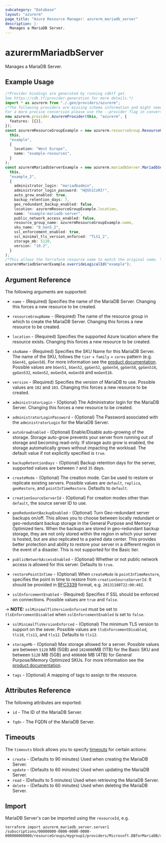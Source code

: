 ```yaml
---
subcategory: "Database"
layout: "azurerm"
page_title: "Azure Resource Manager: azurerm_mariadb_server"
description: |-
  Manages a MariaDB Server.
---
```


# azurermMariadbServer

Manages a MariaDB Server.

## Example Usage

```typescript
/*Provider bindings are generated by running cdktf get.
See https://cdk.tf/provider-generation for more details.*/
import * as azurerm from "./.gen/providers/azurerm";
/*The following providers are missing schema information and might need manual adjustments to synthesize correctly: azurerm.
For a more precise conversion please use the --provider flag in convert.*/
new azurerm.provider.AzurermProvider(this, "azurerm", {
  features: [{}],
});
const azurermResourceGroupExample = new azurerm.resourceGroup.ResourceGroup(
  this,
  "example",
  {
    location: "West Europe",
    name: "example-resources",
  }
);
const azurermMariadbServerExample = new azurerm.mariadbServer.MariadbServer(
  this,
  "example_2",
  {
    administrator_login: "mariadbadmin",
    administrator_login_password: "H@Sh1CoR3!",
    auto_grow_enabled: true,
    backup_retention_days: 7,
    geo_redundant_backup_enabled: false,
    location: azurermResourceGroupExample.location,
    name: "example-mariadb-server",
    public_network_access_enabled: false,
    resource_group_name: azurermResourceGroupExample.name,
    sku_name: "B_Gen5_2",
    ssl_enforcement_enabled: true,
    ssl_minimal_tls_version_enforced: "TLS1_2",
    storage_mb: 5120,
    version: "10.2",
  }
);
/*This allows the Terraform resource name to match the original name. You can remove the call if you don't need them to match.*/
azurermMariadbServerExample.overrideLogicalId("example");

```

## Argument Reference

The following arguments are supported:

*   `name` - (Required) Specifies the name of the MariaDB Server. Changing this forces a new resource to be created.

*   `resourceGroupName` - (Required) The name of the resource group in which to create the MariaDB Server. Changing this forces a new resource to be created.

*   `location` - (Required) Specifies the supported Azure location where the resource exists. Changing this forces a new resource to be created.

*   `skuName` - (Required) Specifies the SKU Name for this MariaDB Server. The name of the SKU, follows the `tier` + `family` + `cores` pattern (e.g. `bGen41`, `gpGen58`). For more information see the [product documentation](https://docs.microsoft.com/rest/api/mariadb/servers/create#sku). Possible values are `bGen51`, `bGen52`, `gpGen52`, `gpGen54`, `gpGen58`, `gpGen516`, `gpGen532`, `moGen52`, `moGen54`, `moGen58` and `moGen516`.

*   `version` - (Required) Specifies the version of MariaDB to use. Possible values are `102` and `103`. Changing this forces a new resource to be created.

*   `administratorLogin` - (Optional) The Administrator login for the MariaDB Server. Changing this forces a new resource to be created.

*   `administratorLoginPassword` - (Optional) The Password associated with the `administratorLogin` for the MariaDB Server.

*   `autoGrowEnabled` - (Optional) Enable/Disable auto-growing of the storage. Storage auto-grow prevents your server from running out of storage and becoming read-only. If storage auto grow is enabled, the storage automatically grows without impacting the workload. The default value if not explicitly specified is `true`.

*   `backupRetentionDays` - (Optional) Backup retention days for the server, supported values are between `7` and `35` days.

*   `createMode` - (Optional) The creation mode. Can be used to restore or replicate existing servers. Possible values are `default`, `replica`, `geoRestore`, and `pointInTimeRestore`. Defaults to `default`.

*   `creationSourceServerId` - (Optional) For creation modes other than `default`, the source server ID to use.

*   `geoRedundantBackupEnabled` - (Optional) Turn Geo-redundant server backups on/off. This allows you to choose between locally redundant or geo-redundant backup storage in the General Purpose and Memory Optimized tiers. When the backups are stored in geo-redundant backup storage, they are not only stored within the region in which your server is hosted, but are also replicated to a paired data center. This provides better protection and ability to restore your server in a different region in the event of a disaster. This is not supported for the Basic tier.

*   `publicNetworkAccessEnabled` - (Optional) Whether or not public network access is allowed for this server. Defaults to `true`.

*   `restorePointInTime` - (Optional) When `createMode` is `pointInTimeRestore`, specifies the point in time to restore from `creationSourceServerId`. It should be provided in [RFC3339](https://www.rfc-editor.org/rfc/rfc3339) format, e.g. `20131108T22:00:40Z`.

*   `sslEnforcementEnabled` - (Required) Specifies if SSL should be enforced on connections. Possible values are `true` and `false`.

\-> **NOTE:** `sslMinimalTlsVersionEnforced` must be set to `tlsEnforcementDisabled` when `sslEnforcementEnabled` is set to `false`.

*   `sslMinimalTlsVersionEnforced` - (Optional) The minimum TLS version to support on the sever. Possible values are `tlsEnforcementDisabled`, `tls10`, `tls11`, and `tls12`. Defaults to `tls12`.

*   `storageMb` - (Optional) Max storage allowed for a server. Possible values are between `5120` MB (5GB) and `1024000`MB (1TB) for the Basic SKU and between `5120` MB (5GB) and `4096000` MB (4TB) for General Purpose/Memory Optimized SKUs. For more information see the [product documentation](https://docs.microsoft.com/rest/api/mariadb/servers/create#storageprofile).

*   `tags` - (Optional) A mapping of tags to assign to the resource.

## Attributes Reference

The following attributes are exported:

*   `id` - The ID of the MariaDB Server.

*   `fqdn` - The FQDN of the MariaDB Server.

## Timeouts

The `timeouts` block allows you to specify [timeouts](https://www.terraform.io/language/resources/syntax#operation-timeouts) for certain actions:

* `create` - (Defaults to 90 minutes) Used when creating the MariaDB Server.
* `update` - (Defaults to 60 minutes) Used when updating the MariaDB Server.
* `read` - (Defaults to 5 minutes) Used when retrieving the MariaDB Server.
* `delete` - (Defaults to 60 minutes) Used when deleting the MariaDB Server.

## Import

MariaDB Server's can be imported using the `resourceId`, e.g.

```console
terraform import azurerm_mariadb_server.server1 /subscriptions/00000000-0000-0000-0000-000000000000/resourceGroups/mygroup1/providers/Microsoft.DBforMariaDB/servers/server1
```
